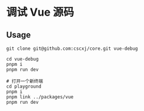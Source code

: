 # 调试 Vue 源码  

## Usage  

```shell
git clone git@github.com:cscxj/core.git vue-debug

cd vue-debug
pnpm i
pnpm run dev

# 打开一个新终端
cd playground
pnpm i
pnpm link ../packages/vue
pnpm run dev
```
